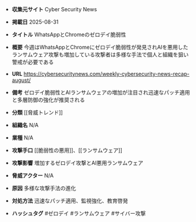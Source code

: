 - **収集元サイト**
Cyber Security News

- **掲載日**
2025-08-31

- **タイトル**
WhatsAppとChromeのゼロデイ脆弱性

- **概要**
今週はWhatsAppとChromeにゼロデイ脆弱性が発見されAIを悪用したランサムウェア攻撃も増加している攻撃者は多様な手法で個人と組織を狙い警戒が必要である

- **URL**
https://cybersecuritynews.com/weekly-cybersecurity-news-recap-august/

- **備考**
ゼロデイ脆弱性とAIランサムウェアの増加が注目され迅速なパッチ適用と多層防御の強化が推奨される

- **分類**
[[脅威トレンド]]

- **組織名**
N/A

- **業種**
N/A

- **攻撃手口**
[[脆弱性の悪用]]、[[ランサムウェア]]

- **攻撃影響**
増加するゼロデイ攻撃とAI悪用ランサムウェア

- **脅威アクター**
N/A

- **原因**
多様な攻撃手法の進化

- **対処方法**
迅速なパッチ適用、監視強化、教育啓発

- **ハッシュタグ**
#ゼロデイ #ランサムウェア #サイバー攻撃
